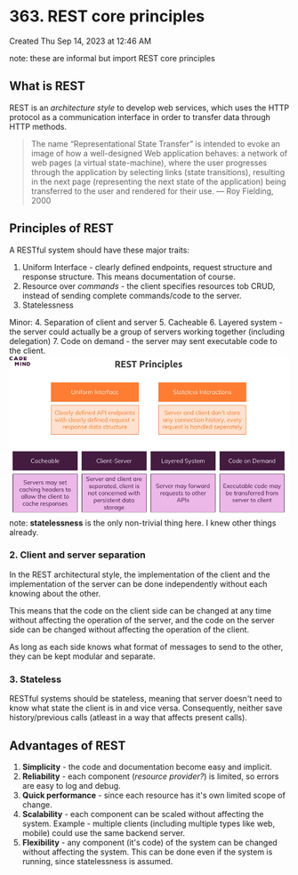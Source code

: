 # 363. REST core principles
Created Thu Sep 14, 2023 at 12:46 AM

note: these are informal but import REST core principles

## What is REST
REST is an *architecture style* to develop web services, which uses the HTTP protocol as a communication interface in order to transfer data through HTTP methods.

> The name “Representational State Transfer” is intended to evoke an image of how a well-designed Web application behaves: a network of web pages (a virtual state-machine), where the user progresses through the application by selecting links (state transitions), resulting in the next page (representing the next state of the application) being transferred to the user and rendered for their use.
> &mdash; Roy Fielding, 2000


## Principles of REST
A RESTful system should have these major traits:
1. Uniform Interface - clearly defined endpoints, request structure and response structure. This means documentation of course.
2. Resource over *commands* - the client specifies resources tob CRUD, instead of sending complete commands/code to the server.
3. Statelessness
   
Minor:
4. Separation of client and server
5. Cacheable
6. Layered system - the server could actually be a group of servers working together (including delegation)
7. Code on demand - the server may sent executable code to the client.
![](/assets/363_REST_and_core_principles-image-1.png)
note: **statelessness** is the only non-trivial thing here. I knew other things already.
### 2. Client and server separation
In the REST architectural style, the implementation of the client and the implementation of the server can be done independently without each knowing about the other.

This means that the code on the client side can be changed at any time without affecting the operation of the server, and the code on the server side can be changed without affecting the operation of the client.

As long as each side knows what format of messages to send to the other, they can be kept modular and separate.
### 3. Stateless
RESTful systems should be stateless, meaning that server doesn't need to know what state the client is in and vice versa. Consequently, neither save history/previous calls (atleast in a way that affects present calls).



## Advantages of REST
1. **Simplicity** - the code and documentation become easy and implicit.
2. **Reliability** - each component (*resource provider?*) is limited, so errors are easy to log and debug.
3. **Quick performance** - since each resource has it's own limited scope of change.
4. **Scalability** - each component can be scaled without affecting the system. Example - multiple clients (including multiple types like web, mobile) could use the same backend server.
5. **Flexibility** - any component (it's code) of the system can be changed without affecting the system. This can be done even if the system is running, since statelessness is assumed.